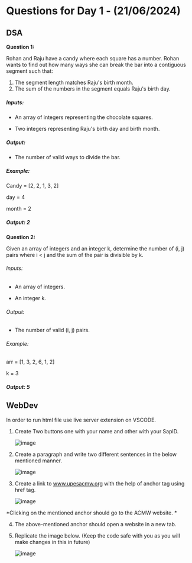 # Questions for Day 1 - (21/06/2024)

## DSA

**Question 1:** 

Rohan and Raju have a candy where each square has a number. Rohan wants to find out how many ways she can break the bar into a contiguous segment such that:

1. The segment length matches Raju's birth month.
2. The sum of the numbers in the segment equals Raju's birth day.
##### Inputs:

- An array of integers representing the chocolate squares.

- Two integers representing Raju's birth day and birth month.

##### Output:

- The number of valid ways to divide the bar.

##### Example:

Candy = [2, 2, 1, 3, 2]

day = 4

month = 2

##### Output: 2

**Question 2:** 

Given an array of integers and an integer k, determine the number of (i, j) pairs where i \< j and the sum of the pair is divisible by k.

###### Inputs:

- An array of integers.

- An integer k.

###### Output:

- The number of valid (i, j) pairs.

###### Example:

arr = [1, 3, 2, 6, 1, 2]

k = 3

##### Output: 5


## WebDev

In order to run html file use live server extension on VSCODE.
1.	Create Two buttons one with your name and other with your SapID.

      ![image](https://github.com/upesacm/21DaysOfCode-2024/assets/133881515/3fbb1a39-6490-4cce-9c59-3a9efee7a49a)

2.	Create a paragraph and write two different sentences in the below mentioned manner.
   
       ![image](https://github.com/upesacm/21DaysOfCode-2024/assets/133881515/3cdcd5c1-9184-4633-8e45-a9c3e813d561)



3.	Create a link to www.upesacmw.org with the help of anchor tag using href tag.
   
      ![image](https://github.com/upesacm/21DaysOfCode-2024/assets/133881515/b32206fa-be93-49ef-83d6-ab2de244d3c2)


*Clicking on the mentioned anchor should go to the ACMW website. *

4.	The above-mentioned anchor should open a website in a new tab.

5.	Replicate the image below. (Keep the code safe with you as you will make changes in this in future)

  	![image](https://github.com/upesacm/21DaysOfCode-2024/assets/133881515/81b52524-e162-4a55-94a1-a0591bc73ea0)



